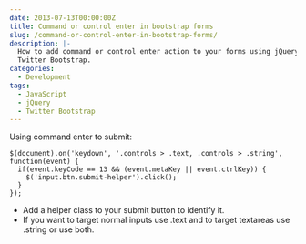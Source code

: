 ```yaml
---
date: 2013-07-13T00:00:00Z
title: Command or control enter in bootstrap forms
slug: /command-or-control-enter-in-bootstrap-forms/
description: |-
  How to add command or control enter action to your forms using jQuery and
  Twitter Bootstrap.
categories:
  - Development
tags:
  - JavaScript
  - jQuery
  - Twitter Bootstrap
---
```


Using command enter to submit:

    $(document).on('keydown', '.controls > .text, .controls > .string', function(event) {
      if(event.keyCode == 13 && (event.metaKey || event.ctrlKey)) {
        $('input.btn.submit-helper').click();
      }
    });

- Add a helper class to your submit button to identify it.
- If you want to target normal inputs use .text and to target textareas use
  .string or use both.
